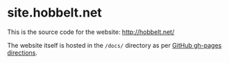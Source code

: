 # site.hobbelt.net

This is the source code for the website: http://hobbelt.net/

The website itself is hosted in the `/docs/` directory as per [GitHub gh-pages directions](https://help.github.com/en/articles/configuring-a-publishing-source-for-github-pages).
